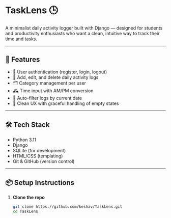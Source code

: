 # TaskLens 🕒  
A minimalist daily activity logger built with Django — designed for students and productivity enthusiasts who want a clean, intuitive way to track their time and tasks.

---

## 🚀 Features

- 🔐 User authentication (register, login, logout)
- 📅 Add, edit, and delete daily activity logs
- 🗂️ Category management per user
- 🕰️ Time input with AM/PM conversion
- 📆 Auto-filter logs by current date
- 🧼 Clean UX with graceful handling of empty states

---

## 🛠️ Tech Stack

- Python 3.11  
- Django  
- SQLite (for development)  
- HTML/CSS (templating)  
- Git & GitHub (version control)  


---

## 📦 Setup Instructions

1. **Clone the repo**  
   ```bash
   git clone https://github.com/keshav/TaskLens.git
   cd TaskLens
